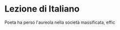 # Lezione di Italiano


Poeta ha perso l'aureola nella società massificata, effic
<!--stackedit_data:
eyJoaXN0b3J5IjpbMTc1Mjg5MDQ5NV19
-->